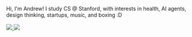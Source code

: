 <!-- <img src="src/banner-github-profile.png"> -->

<p>Hi, I'm Andrew! I study CS @ Stanford, with interests in health, AI agents, design thinking, startups, music, and boxing :D </p>

<p align="left" style="margin-top:1rem;">
    <a href="https://instagram.com/drewsungg" target="_blank" rel="noopener">
        <img src="https://img.shields.io/badge/Instagram-E4405F?style=for-the-badge&logo=instagram&logoColor=FFF">
    </a>
    <a href="https://linkedin.com/in/drewsungg/" target="_blank" rel="noopener">
        <img src="https://img.shields.io/badge/Linkedin-0A66C2?style=for-the-badge&logo=linkedin&logoColor=FFF">
    </a>
</p>
